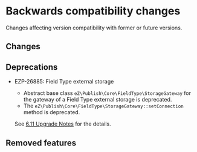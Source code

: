 # Backwards compatibility changes

Changes affecting version compatibility with former or future versions.

## Changes

## Deprecations

- EZP-26885: Field Type external storage
  - Abstract base class `eZ\Publish\Core\FieldType\StorageGateway` for the gateway of a Field Type
   external storage is deprecated.
  - The `eZ\Publish\Core\FieldType\StorageGateway::setConnection` method is deprecated.

  See [6.11 Upgrade Notes](../upgrade/6.11.md) for the details.

## Removed features
